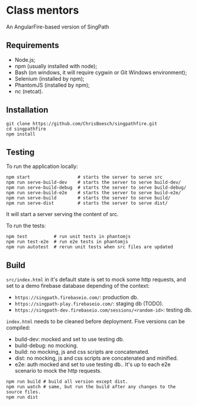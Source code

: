 # Class mentors

An AngularFire-based version of SingPath


## Requirements

- Node.js;
- npm (usually installed with node);
- Bash (on windows, it will require cygwin or Git Windows environment);
- Selenium (installed by npm);
- PhantomJS (installed by npm);
- nc (netcat).


## Installation

```
git clone https://github.com/ChrisBoesch/singpathfire.git
cd singpathfire
npm install
```

## Testing

To run the application locally:
```
npm start                  # starts the server to serve src
npm run serve-build-dev    # starts the server to serve build-dev/
npm run serve-build-debug  # starts the server to serve build-debug/
npm run serve-build-e2e    # starts the server to serve build-e2e/
npm run serve-build        # starts the server to serve build/
npm run serve-dist         # starts the server to serve dist/
```
It will start a server serving the content of src.

To run the tests:
```
npm test          # run unit tests in phantomjs
npm run test-e2e  # run e2e tests in phantomjs
npm run autotest  # rerun unit tests when src files are updated
```

## Build

`src/index.html` in it's default state is set to mock some http requests,
and set to a demo firebase database depending of the context:

- `https://singpath.firebaseio.com/`: production db.
- `https://singpath-play.firebaseio.com/`: staging db (TODO).
- `https://singpath-dev.firebaseio.com/sessions/<random-id>`: testing db.


`index.html` needs to be cleaned before deployment. Five versions can be compiled:

- build-dev: mocked and set to use testing db.
- build-debug: no mocking.
- build: no mocking, js and css scripts are concatenated.
- dist: no mocking, js and css scripts are concatenated and minified.
- e2e: auth mocked and set to use testing db.. It's up to each e2e scenario to 
  mock the http requests. 

```
npm run build # build all version except dist.
npm run watch # same, but run the build after any changes to the source files.
npm run dist
```